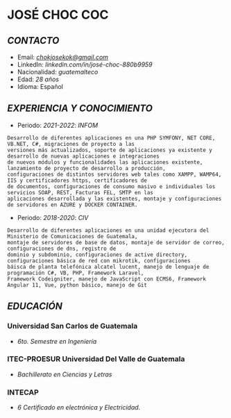 # **JOSÉ CHOC COC**
## *CONTACTO*
+ Email: *chokjosekok@gmail.com*
+ LinkedIn: *linkedin.com/in/josé-choc-880b9959*
+ Nacionalidad: *guatemalteco*
+ Edad: *28 años*
+ Idioma: Español
## *EXPERIENCIA Y CONOCIMIENTO*
+ Periodo: *2021-2022*: *INFOM*
 ~~~
 Desarrollo de diferentes aplicaciones en una PHP SYMFONY, NET CORE, VB.NET, C#, migraciones de proyecto a las
 versiones más actualizados, soporte de aplicaciones ya existente y desarrollo de nuevas aplicaciones e integraciones
 de nuevos módulos y funcionalidades las aplicaciones existente, lanzamiento de proyecto de desarrollo a producción,
 configuraciones de distintos servidores web tales como XAMPP, WAMP64, IIS y certificadores https, certificadores de 
 de documentos, configuraciones de consumo masivo e individuales los servicios SOAP, REST, Facturas FEL, SMTP en las
 aplicaciones desarrollada y las existentes, montaje y configuraciones de servidores en AZURE y DOCKER CONTAINER.
 ~~~
 + Periodo: *2018-2020*: *CIV*
 ~~~
 Desarrollo de diferentes aplicaciones en una unidad ejecutora del Ministerio de Comunicaciones de Guatemala,
 montaje de servidores de base de datos, montaje de servidor de correo, configuraciones de dns, registro de 
 dominio y subdominio, configuraciones de active directory, configuraciones básica de red con mikrotik, configuraciones 
 báisca de planta telefónica alcatel lucent, manejo de lenguaje de programación C#, VB, PHP, Framework Laravel, 
 Framework Codeigniter, manejo de JavaScript con ECMS6, Framework Angular 11, Vue, python básico, manejo de Git
  ~~~
## *EDUCACIÓN*
### Universidad San Carlos de Guatemala
+ *6to. Semestre en Ingeniería*
### ITEC-PROESUR Universidad Del Valle de Guatemala
+ *Bachillerato en Ciencias y Letras*
### INTECAP
+ *6 Certificado en electrónica y Electricidad.*
